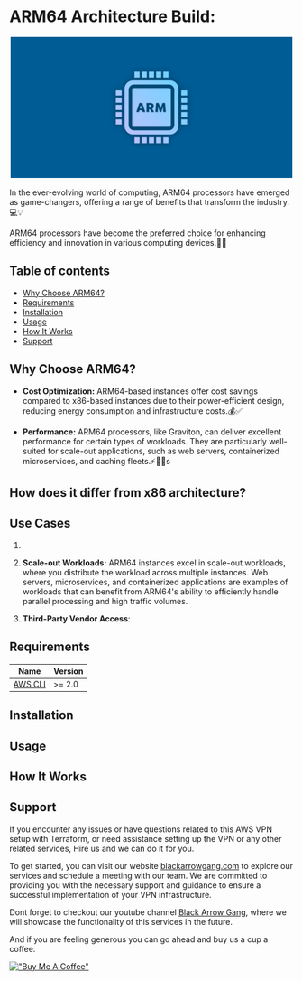 <!-- 
---
type: "post"
title: ""
topic: "Process Automation"
date: "2023-07-09T13:30:00-07:00"
author: "Fernando Reyes"
time: "4 min read"
description: ""
url: "/blog/gh-actions-arm64-build"
---
-->

# **ARM64 Architecture Build:**

<p align="center">
  <img src="media\banner.jpg" width="500px" alt="ARM64 Architecture">
  <!-- https://raw.githubusercontent.com/BlackArrowGang/Arsenal/main/quiver/gh-actions-arm64-build/media/banner.jpg -->
</p>

In the ever-evolving world of computing, ARM64 processors have emerged as game-changers, offering a range of benefits that transform the industry.💻💡

ARM64 processors have become the preferred choice for enhancing efficiency and innovation in various computing devices.🔧🚀

## **Table of contents**

* [Why Choose ARM64?](#why-choose-arm64)
* [Requirements](#requirements)
* [Installation](#installation)
* [Usage](#usage)
* [How It Works](#how-it-works)
* [Support](#support)

## **Why Choose ARM64?**

- **Cost Optimization:** ARM64-based instances offer cost savings compared to x86-based instances due to their power-efficient design, reducing energy consumption and infrastructure costs.💰✅

- **Performance:** ARM64 processors, like Graviton, can deliver excellent performance for certain types of workloads. They are particularly well-suited for scale-out applications, such as web servers, containerized microservices, and caching fleets.⚡️💪🏼s

## **How does it differ from x86 architecture?**

## **Use Cases**

1. 

2. **Scale-out Workloads:** ARM64 instances excel in scale-out workloads, where you distribute the workload across multiple instances. Web servers, microservices, and containerized applications are examples of workloads that can benefit from ARM64's ability to efficiently handle parallel processing and high traffic volumes.

3. **Third-Party Vendor Access**: 

## **Requirements**
| Name     | Version  |
|----------|----------|
|[AWS CLI](https://github.com/aws/aws-cli)  | >= 2.0 |


## **Installation**

## **Usage**
<!-- ```
terraform apply
``` -->

## **How It Works**

## **Support**
If you encounter any issues or have questions related to this AWS VPN setup with Terraform, or need assistance setting up the VPN or any other related services, Hire us and we can do it for you.

To get started, you can visit our website [blackarrowgang.com](https://blackarrowgang.com) to explore our services and schedule a meeting with our team. We are committed to providing you with the necessary support and guidance to ensure a successful implementation of your VPN infrastructure.

Dont forget to checkout our youtube channel [Black Arrow Gang](https://www.youtube.com/@blackarrowgang3373), where we will showcase the functionality of this services in the future. 

And if you are feeling generous you can go ahead and buy us a cup a coffee.

[!["Buy Me A Coffee"](https://www.buymeacoffee.com/assets/img/custom_images/orange_img.png)](https://blackarrowgang.com)